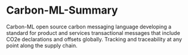 # Carbon-ML-Summary
Carbon-ML open source carbon messaging language developing a standard for product and services transactional messages that include CO2e declarations and offsets globally.
Tracking and traceability at any point along the supply chain.
